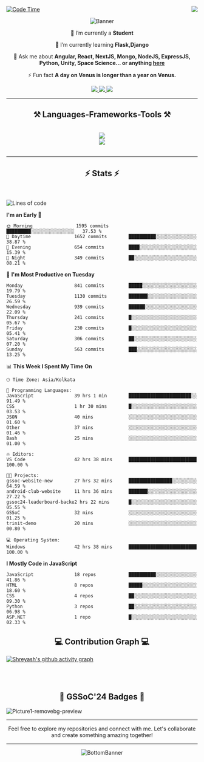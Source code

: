 <div>
 
<img align="right" src="https://visitor-badge.laobi.icu/badge?page_id=shreyash3087.shreyash3087" />

 [![Code Time](https://wakatime.com/badge/user/cd5f70df-e644-46f4-a03b-e1ce78615131.svg)](https://wakatime.com/@cd5f70df-e644-46f4-a03b-e1ce78615131)
 
</div>


<div align="center">
 
![Banner](https://github.com/user-attachments/assets/fe33d289-b057-4d85-ad76-3103802aa9e1)

</div>


<div align="center">
 
 🔭 I’m currently a **Student** 
 
 🌱 I’m currently learning **Flask,Django**

💬 Ask me about **Angular, React, NextJS, Mongo, NodeJS, ExpressJS, Python, Unity, Space Science... or anything [here](https://github.com/shreyash3087/shreyash3087/issues)**

⚡ Fun fact **A day on Venus is longer than a year on Venus.**

</div>
 
<div align="center"> 
  <a href="mailto:shreyash3087@gmail.com">
    <img src="https://img.shields.io/badge/Gmail-333333?style=for-the-badge&logo=gmail&logoColor=red" />
  </a>
  <a href="https://www.linkedin.com/in/shreyash-srivastava-1a1161280" target="_blank">
    <img src="https://img.shields.io/badge/LinkedIn-0077B5?style=for-the-badge&logo=linkedin&logoColor=white" target="_blank" />
  </a>
  <a href="https://github.com/shreyash3087" target="_blank">
     <img src="https://img.shields.io/badge/Github-FF5722?style=for-the-badge&logo=github&logoColor=white" target="_blank" />
  </a>
</div>
<hr/>
 
<h2 align="center">⚒️ Languages-Frameworks-Tools ⚒️</h2>
<br/>
<div align="center">
    <img src="https://skillicons.dev/icons?i=react,bootstrap,html,css,vscode,github,figma,cpp,vercel,netlify" /><br>
    <img src="https://skillicons.dev/icons?i=tailwind,git,nodejs,python,javascript,typescript,express,firebase,mongodb,nextjs,unity,azure,blender" /><br>
</div>

<br/>
<hr/>

<h2 align="center">⚡ Stats ⚡</h2>

<br>
<div>
 
 
<!--START_SECTION:waka-->
![Lines of code](https://img.shields.io/badge/From%20Hello%20World%20I%27ve%20Written-1.2%20million%20lines%20of%20code-blue)

**I'm an Early 🐤** 

```text
🌞 Morning                1595 commits        █████████░░░░░░░░░░░░░░░░   37.53 % 
🌆 Daytime                1652 commits        ██████████░░░░░░░░░░░░░░░   38.87 % 
🌃 Evening                654 commits         ████░░░░░░░░░░░░░░░░░░░░░   15.39 % 
🌙 Night                  349 commits         ██░░░░░░░░░░░░░░░░░░░░░░░   08.21 % 
```
📅 **I'm Most Productive on Tuesday** 

```text
Monday                   841 commits         █████░░░░░░░░░░░░░░░░░░░░   19.79 % 
Tuesday                  1130 commits        ███████░░░░░░░░░░░░░░░░░░   26.59 % 
Wednesday                939 commits         ██████░░░░░░░░░░░░░░░░░░░   22.09 % 
Thursday                 241 commits         █░░░░░░░░░░░░░░░░░░░░░░░░   05.67 % 
Friday                   230 commits         █░░░░░░░░░░░░░░░░░░░░░░░░   05.41 % 
Saturday                 306 commits         ██░░░░░░░░░░░░░░░░░░░░░░░   07.20 % 
Sunday                   563 commits         ███░░░░░░░░░░░░░░░░░░░░░░   13.25 % 
```


📊 **This Week I Spent My Time On** 

```text
🕑︎ Time Zone: Asia/Kolkata

💬 Programming Languages: 
JavaScript               39 hrs 1 min        ███████████████████████░░   91.49 % 
CSS                      1 hr 30 mins        █░░░░░░░░░░░░░░░░░░░░░░░░   03.53 % 
JSON                     40 mins             ░░░░░░░░░░░░░░░░░░░░░░░░░   01.60 % 
Other                    37 mins             ░░░░░░░░░░░░░░░░░░░░░░░░░   01.46 % 
Bash                     25 mins             ░░░░░░░░░░░░░░░░░░░░░░░░░   01.00 % 

🔥 Editors: 
VS Code                  42 hrs 38 mins      █████████████████████████   100.00 % 

🐱‍💻 Projects: 
gssoc-website-new        27 hrs 32 mins      ████████████████░░░░░░░░░   64.59 % 
android-club-website     11 hrs 36 mins      ███████░░░░░░░░░░░░░░░░░░   27.22 % 
gssoc24-leaderboard-backe2 hrs 22 mins       █░░░░░░░░░░░░░░░░░░░░░░░░   05.55 % 
GSSoC                    32 mins             ░░░░░░░░░░░░░░░░░░░░░░░░░   01.25 % 
trinit-demo              20 mins             ░░░░░░░░░░░░░░░░░░░░░░░░░   00.80 % 

💻 Operating System: 
Windows                  42 hrs 38 mins      █████████████████████████   100.00 % 
```

**I Mostly Code in JavaScript** 

```text
JavaScript               18 repos            ██████████░░░░░░░░░░░░░░░   41.86 % 
HTML                     8 repos             █████░░░░░░░░░░░░░░░░░░░░   18.60 % 
CSS                      4 repos             ██░░░░░░░░░░░░░░░░░░░░░░░   09.30 % 
Python                   3 repos             ██░░░░░░░░░░░░░░░░░░░░░░░   06.98 % 
ASP.NET                  1 repo              █░░░░░░░░░░░░░░░░░░░░░░░░   02.33 % 
```




<!--END_SECTION:waka-->

</div>

<div>
  <div align="center" ><h2 align="center">💻 Contribution Graph 💻</h2></div>
 
  [![Shreyash's github activity graph](https://github-readme-activity-graph.vercel.app/graph?username=shreyash3087&hide_border=true&theme=github)](https://github.com/ashutosh00710/github-readme-activity-graph)
 
</div>

<br/><br/>

<h2 align="center">🔰 GSSoC'24 Badges 🔰</h2>

![Picture1-removebg-preview](https://github.com/user-attachments/assets/4ece96a5-043a-44df-b51b-40738d3603ff)

<div align="center"> 
  <hr/>
  Feel free to explore my repositories and connect with me. Let's collaborate and create something amazing together!
  <hr/>
</div>

<div align="center">
 
![BottomBanner](https://github.com/user-attachments/assets/7afe064f-9b9f-401d-bec1-35c8625bb3dc)

</div>


